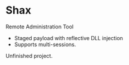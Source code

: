 # Shax

Remote Administration Tool 
* Staged payload with reflective DLL injection
* Supports multi-sessions.

Unfinished project.

